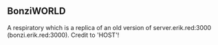 ## BonziWORLD
A respiratory which is a replica of an old version of server.erik.red:3000 (bonzi.erik.red:3000). Credit to 'HOST'!
